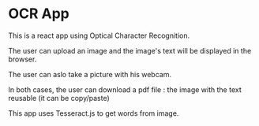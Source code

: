 # OCR App

This is a react app using  Optical Character Recognition.

The user can upload an image and the image's text will be displayed in the browser.

The user can aslo take a picture with his webcam.

In both cases, the user can download a pdf file : the image with the text reusable (it can be copy/paste)

This app uses Tesseract.js to get words from image.